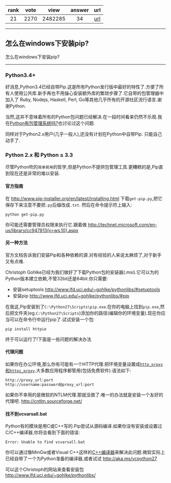 
| rank | vote | view | answer | url |
|:-:|:-:|:-:|:-:|:-:|
|21|2270|2482285|34| [url](http://stackoverflow.com/questions/4750806/how-do-i-install-pip-on-windows) |
***

## 怎么在windows下安装pip?

怎么在windows下安装pip?

***

### Python3.4+

好消息,Python3.4已经自带Pip.这是所有Python发行版中最好的特性了.方便了所有人使用公共库.新手再也不用操心安装额外库的繁琐步骤了.它自带的包管理器中加入了 Ruby, Nodejs, Haskell, Perl, Go等其他几乎所有的开源社区流行语言.谢谢Python.

当然,这并不意味着所有的Python包问题已经解决.在一段时间看来仍然不乐观.我在[Python有包管理系统吗?](http://stackoverflow.com/questions/2436731/does-python-have-a-package-module-management-system/13445719#13445719)也讨论过这个问题.

同样对于Python2.x用户(几乎一般人),还没有计划在Python中自带Pip.
只能自己动手了.

### Python 2.x 和 Python ≤ 3.3

尽管Python吹的`简单易用`的哲学,但是Python不提供包管理工具.更糟糕的是,Pip直到现在还是非常的难以安装.

#### 官方指南

在 http://www.pip-installer.org/en/latest/installing.html 下载`get-pip.py`,把它保存下来注意不要把`.py`后缀改成`.txt`.
然后在命令提示符上输入:

```
python get-pip.py
```

你可能还需要管理员权限来执行它.跟着做  http://technet.microsoft.com/en-us/library/cc947813(v=ws.10).aspx

#### 另一种方法

官方文档告诉我们安装Pip和各种依赖的源.对有经验的人来说太麻烦了,对于新手又有点难.

Christoph Gohlke已经为我们做好了下载Python包的安装器(.msi).它可以为的Python版本建立依赖,不管32bit还是64bit.你只需要:

* 安装setuptools http://www.lfd.uci.edu/~gohlke/pythonlibs/#setuptools
* 安装pip  http://www.lfd.uci.edu/~gohlke/pythonlibs/#pip

在我这,Pip安装到了`C:\Python27\Scripts\pip.exe`.在你的电脑上找到`pip.exe`,然后把文件夹(eg.`C:\Python27\Scripts`)添加你的路径(编辑你的环境变量).现在你应当可以在命令行中运行pip了.试试安装一个包:

```
pip install httpie
```

终于可以运行了!下面是一些问题的解决办法

#### 代理问题

如果你在办公环境,那么你有可能有一个HTTP代理.把环境变量设置成[`http_proxy`和`https_proxy`](https://docs.python.org/2/library/urllib.html).大多数应用程序都管用(包括免费软件).语法如下:

```
http://proxy_url:port
http://username:password@proxy_url:port
```

如果你不幸用的是微软的NTLM代理.那就没救了.唯一的办法就是安装一个友好的代理吧. http://cntlm.sourceforge.net/

#### 找不到vcvarsall.bat

Python有的模块是用C或C++写的.Pip尝试从源码编译.如果你没有安装或设置过C/C++编译器,你将会看到下面的错误:

```
Error: Unable to find vcvarsall.bat
```

你可以通过像MinGw或者Visual C++这样的[C++编译器](http://stackoverflow.com/questions/2817869/error-unable-to-find-vcvarsall-bat)来解决此问题.微软实际上已经自带了一个为Python准备的编译器,或者试试 http://aka.ms/vcpython27

可以这个Christoph的网站来查看安装包 http://www.lfd.uci.edu/~gohlke/pythonlibs/
